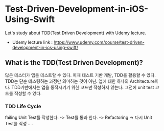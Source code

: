 # Test-Driven-Development-in-iOS-Using-Swift
Let's study about TDD(Test Driven Development) with Udemy lecture.

- Udemy lecture link : https://www.udemy.com/course/test-driven-development-in-ios-using-swift/



## What is the TDD(Test Driven Development)?

많은 테스터가 앱을 테스트할 수 있다. 이때 테스트 기반 개발, TDD를 활용할 수 있다. TDD는 단순 테스팅하는 과정만 의미하는 것이 아닌. 앱에 대한 하나의 Architecture이다. TDD기반에서는 앱을 동작시키기 위한 코드만 작성하지 않는다. 그전에 unit test 코드를 작성할 수 있다.

### TDD Life Cycle

failing Unit Test를 작성한다. -> Test를 통과 한다. -> Refactoring -> 다시 Unit Test를 작성 ....



